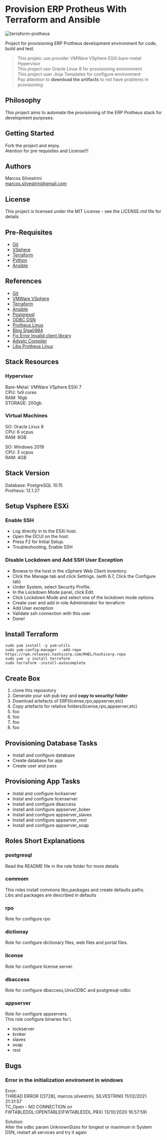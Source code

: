 # Provision ERP Protheus With Terraform and Ansible

![terraform-protheus](https://user-images.githubusercontent.com/62715900/108439048-4913dd00-722f-11eb-81a3-08a274e1c489.png)

Project for provisioning ERP Protheus development environment for code, build and test.
>This projetc use provider VMWare VSphere ESXi bare-metal Hypervisor \
>This project use Oracle Linux 8 for provisioning environment \
>This project user Jinja Templates for configure environment \
>Pay attention to **download the artifacts** to not have problems in provisioning

## Philosophy

This project aims to automate the provisioning of the ERP Protheus stack for development purposes.

## Getting Started

Fork the project and enjoy.\
Atention for pre requisites and License!!!

## Authors

Marcos Silvestrini\
marcos.silvestrini@gmail.com

## License

This project is licensed under the MIT License - see the LICENSE.md file for details

## Pre-Requisites

- [Git](https://git-scm.com/doc)
- [VSphere](https://docs.vmware.com/en/VMware-vSphere/index.html)
- [Terraform](https://www.terraform.io/downloads.html)
- [Python](https://www.python.org/doc/)
- [Ansible](https://docs.ansible.com/index.html)

## References

- [Git](https://git-scm.com/doc)
- [VMWare VSphere](https://www.vmware.com/products/vsphere-hypervisor.html)
- [Terraform](https://www.terraform.io/)
- [Ansible](https://docs.ansible.com/ansible/2.5/modules/list_of_all_modules.html)
- [Postgresql](https://www.postgresql.org/download/linux/redhat/)
- [ODBC DSN](https://tdn.totvs.com/display/tec/DBAccess+-+Como+criar+uma+fonte+de+dados+para+uso+com+PostgreSQL)
- [Protheus Linux](https://tdn.totvs.com/pages/releaseview.action?pageId=515672176)
- [Blog Siga0984](https://siga0984.wordpress.com/2016/07/12/protheus-no-linux-parte-02)
- [Fix Error Invalid client library](https://tdn.totvs.com/display/tec/Melhoria+-+Suporte+ao+psqlODBC+09.01.0100)
- [Advplc Compiler](https://code.engpro.totvs.com.br/marcos.silvestrini/advplc-apply-patch)
- [Libs Protheus Linux](https://tdn.totvs.com/display/tec/Application+Server+-+Linux+packages)

## Stack Resources

### Hypervisor

Bare-Metal: VMWare VSphere ESXi 7\
CPU: 1x9 cores\
RAM: 16gb\
STORAGE: 200gb

### Virtual Machines

SO: Oracle Linux 8\
CPU: 6 vcpus\
RAM: 8GB

SO: Windows 2019\
CPU: 3 vcpus\
RAM: 4GB

## Stack Version

Database: PostgreSQL 10.15\
Protheus: 12.1.27

## Setup Vsphere ESXi

### Enable SSH

- Log directly in to the ESXi host.
- Open the DCUI on the host.
- Press F2 for Initial Setup.
- Troubleshooting, Enable SSH

### Disable Lockdown and Add SSH User Exception

- Browse to the host in the vSphere Web Client inventory.
- Click the Manage tab and click Settings. (with 6.7, Click the Configure tab)
- Under System, select Security Profile.
- In the Lockdown Mode panel, click Edit.
- Click Lockdown Mode and select one of the lockdown mode options.
- Create user and add in role Administrator for terraform
- Add User exception
- Validate ssh connection with this user
- Done!

## Install Terraform

```linux
sudo yum install -y yum-utils
sudo yum-config-manager --add-repo https://rpm.releases.hashicorp.com/RHEL/hashicorp.repo
sudo yum -y install terraform
sudo terraform -install-autocomplete
```

## Create Box

1. clone this reposotory
2. Generate your ssh pub key and **copy to security/ folder**
3. Download artefacts of ERP(license,rpo,appserver,etc)
4. Copy artefacts for relative folders(license,rpo,appserver,etc)
5. foo
6. foo
7. foo
8. foo

## Provisioning Database Tasks

- Install and configure database
- Create database for app
- Create user and pass

## Provisioning App Tasks

- Instal and configure lockserver
- Instal and configure licenserver
- Install and configure dbaccess
- Install and configure appserver_boker
- Install and configure appserver_slaves
- Install and configure appserver_rest
- Install and configure appserver_soap

## Roles Short Explanations

### postgresql

Read the README file in the role folder for more details

### commom

This roles install commons libs,packages and create defaults paths.\
Libs and packages are described in defaults

### rpo

Role for configure rpo

### dictionay

Role for configure dictionary files, web files and portal files.

### license

Role for configure license server.

### dbaccess

Role for configure dbaccess,UnixODBC and postgresql-odbc

### appserver

Role for configure appservers.\
This role configure binaries for:\

- lockserver
- broker
- slaves
- soap
- rest


## Bugs

### Error in the  initialization enviroment in windows

Error:\
THREAD ERROR ([3728], marcos.silvestrini, SILVESTRINI)   11/02/2021   21:31:57\
TC_Open - NO CONNECTION on FWTABLEDDL:OPENTABLE(FWTABLEDDL.PRX) 13/10/2020 16:57:59\

Solution:\
Alter the odbc param UnknownSizes for longest or maximum in System DSN, restart all services and try it again
